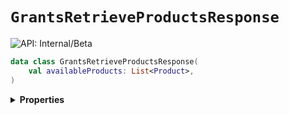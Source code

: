 # `GrantsRetrieveProductsResponse`


![API: Internal/Beta](https://img.shields.io/static/v1?label=API&message=Internal/Beta&color=red&style=flat-square)



```kotlin
data class GrantsRetrieveProductsResponse(
    val availableProducts: List<Product>,
)
```

<details>
<summary>
<b>Properties</b>
</summary>

<details>
<summary>
<code>availableProducts</code>: <code><code><a href='https://kotlinlang.org/api/latest/jvm/stdlib/kotlin.collections/-list/'>List</a>&lt;<a href='/docs/reference/dk.sdu.cloud.accounting.api.Product.md'>Product</a>&gt;</code></code>
</summary>





</details>



</details>

